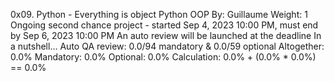0x09. Python - Everything is object
Python
OOP
 By: Guillaume
 Weight: 1
 Ongoing second chance project - started Sep 4, 2023 10:00 PM, must end by Sep 6, 2023 10:00 PM
 An auto review will be launched at the deadline
In a nutshell…
Auto QA review: 0.0/94 mandatory & 0.0/59 optional
Altogether:  0.0%
Mandatory: 0.0%
Optional: 0.0%
Calculation:  0.0% + (0.0% * 0.0%)  == 0.0%
